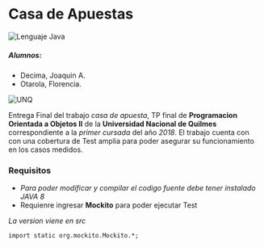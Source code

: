# Casa de Apuestas

![Lenguaje Java](url "img/JAVA.jpg")
  
   
  
##### Alumnos:

   * Decima, Joaquin A.
   * Otarola, Florencia.

![UNQ](url "img/UNQ.png")

Entrega Final del trabajo *casa de apuesta*, TP final de **Programacion Orientada a Objetos II** de la **Universidad Nacional de Quilmes** correspondiente a la *primer cursada* del año *2018*. El trabajo cuenta con con una cobertura de Test amplia para poder asegurar su funcionamiento en los casos medidos. 

### Requisitos

* *Para poder modificar y compilar el codigo fuente debe tener instalado JAVA 8*
* Requienre ingresar **Mockito** para poder ejecutar Test    
 
*La version viene en src*

`import static org.mockito.Mockito.*;`
